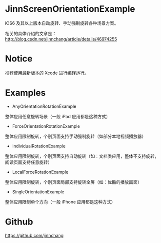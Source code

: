 # JinnScreenOrientationExample
iOS6 及其以上版本自动旋转、手动强制旋转各种场景方案。

相关的具体介绍的文章是：http://blog.csdn.net/jinnchang/article/details/46974255
# Notice
推荐使用最新版本的 Xcode 进行编译运行。
# Examples
- AnyOrientationRotationExample

整体应用任意旋转场景（一般 iPad 应用都是这种方式）

- ForceOrientationRotationExample

整体应用限制旋转，个别页面支持手动强制旋转（如部分本地视频播放器）

- IndividualRotationExample 

整体应用限制旋转，个别页面支持自动旋转（如：文档类应用，整体不支持旋转，阅读页面支持任意旋转）

- LocalForceRotationExample 

整体应用限制旋转，个别页面局部支持旋转全屏（如：优酷的播放画面）

- SingleOrientationExample 

整体应用限制单个方向（一般 iPhone 应用都是这种方式）

# Github
https://github.com/jinnchang